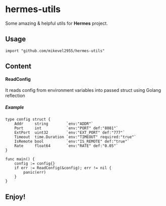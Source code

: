 # hermes-utils

Some amazing & helpful utils for **Hermes** project.

## Usage

`import "github.com/mikevel2955/hermes-utils"`

## Content

#### ReadConfig
It reads config from environment variables into passed struct using Golang reflection

##### Example
```
type config struct {
	Addr     string        `env:"ADDR"`
	Port     int           `env:"PORT" def:"8081"`
	ExtPort  uint32        `env:"EXT_PORT" def:"777"`
	Timeout  time.Duration `env:"TIMEOUT" required:"true"`
	IsRemote bool          `env:"IS_REMOTE" def:"true"`
	Rate     float64       `env:"RATE" def:"0.05"`
}

func main() {
	config := config{}
	if err := ReadConfig(&config); err != nil {
		panic(err)
	}
}
```

## Enjoy!